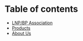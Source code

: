 # Table of contents

* [LNP/BP Association](README.md)
* [Products](products.md)
* [About Us](about-us.md)
